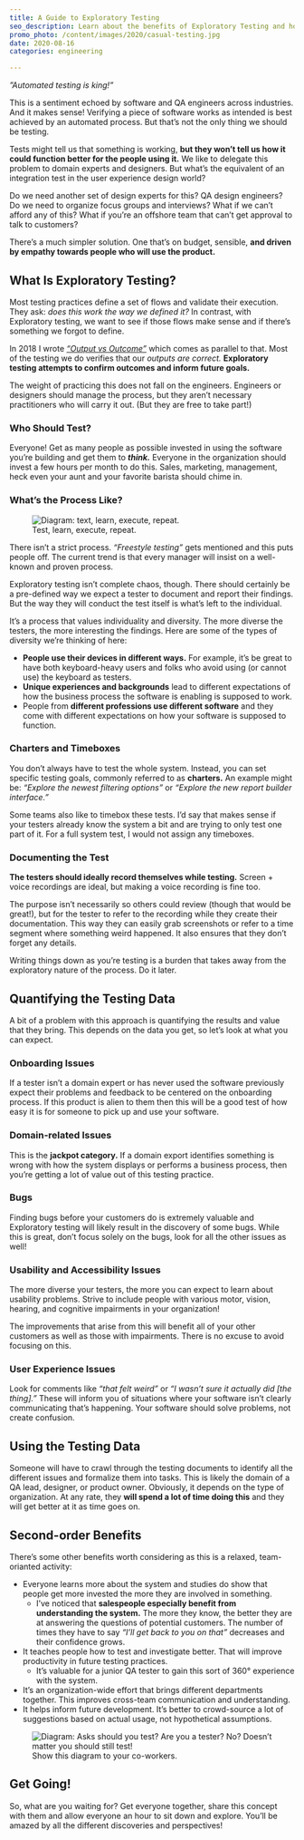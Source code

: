 ```yaml
---
title: A Guide to Exploratory Testing
seo_description: Learn about the benefits of Exploratory Testing and how to use it on your team.
promo_photo: /content/images/2020/casual-testing.jpg
date: 2020-08-16
categories: engineering

---
```


_”Automated testing is king!”_

This is a sentiment echoed by software and QA engineers across industries. And it makes sense! Verifying a piece of software works as intended is best achieved by an automated process. But that’s not the only thing we should be testing.

Tests might tell us that something is working, **but they won’t tell us how it could function better for the people using it.** We like to delegate this problem to domain experts and designers. But what’s the equivalent of an integration test in the user experience design world?

Do we need another set of design experts for this? QA design engineers? Do we need to organize focus groups and interviews? What if we can’t afford any of this? What if you’re an offshore team that can’t get approval to talk to customers?

There’s a much simpler solution. One that’s on budget, sensible, **and driven by empathy towards people who will use the product.**

## What Is Exploratory Testing?

Most testing practices define a set of flows and validate their execution. They ask: _does this work the way we defined it?_ In contrast, with Exploratory testing, we want to see if those flows make sense and if there’s something we forgot to define. 

In 2018 I wrote _[“Output vs Outcome”](/2018/output-vs-outcome)_ which comes as parallel to that. Most of the testing we do verifies that our _outputs are correct._ **Exploratory testing attempts to confirm outcomes and inform future goals.**

The weight of practicing this does not fall on the engineers. Engineers or designers should manage the process, but they aren’t necessary practitioners who will carry it out. (But they are free to take part!)

### Who Should Test?

Everyone! Get as many people as possible invested in using the software you’re building and get them to ***think.*** Everyone in the organization should invest a few hours per month to do this. Sales, marketing, management, heck even your aunt and your favorite barista should chime in.

### What’s the Process Like?

<figure class="blog-post-image"><img src="/content/images/2020/exploratory-testing-diagram.png" alt="Diagram: text, learn, execute, repeat." /><figcaption>Test, learn, execute, repeat.</figcaption></figure>

There isn’t a strict process. *“Freestyle testing”* gets mentioned and this puts people off. The current trend is that every manager will insist on a well-known and proven process. 

Exploratory testing isn’t complete chaos, though. There should certainly be a pre-defined way we expect a tester to document and report their findings. But the way they will conduct the test itself is what’s left to the individual.

It’s a process that values individuality and diversity. The more diverse the testers, the more interesting the findings. Here are some of the types of diversity we’re thinking of here:

- **People use their devices in different ways.** For example, it’s be great to have both keyboard-heavy users and folks who avoid using (or cannot use) the keyboard as testers.
- **Unique experiences and backgrounds** lead to different expectations of how the business process the software is enabling is supposed to work.
- People from **different professions use different software** and they come with different expectations on how your software is supposed to function.

### Charters and Timeboxes

You don’t always have to test the whole system. Instead, you can set specific testing goals, commonly referred to as **charters.** An example might be: _“Explore the newest filtering options”_ or _“Explore the new report builder interface.”_

Some teams also like to timebox these tests. I’d say that makes sense if your testers already know the system a bit and are trying to only test one part of it. For a full system test, I would not assign any timeboxes.

### Documenting the Test

**The testers should ideally record themselves while testing.** Screen + voice recordings are ideal, but making a voice recording is fine too.

The purpose isn’t necessarily so others could review (though that would be great!), but for the tester to refer to the recording while they create their documentation. This way they can easily grab screenshots or refer to a time segment where something weird happened. It also ensures that they don’t forget any details.

Writing things down as you’re testing is a burden that takes away from the exploratory nature of the process. Do it later.

## Quantifying the Testing Data

A bit of a problem with this approach is quantifying the results and value that they bring. This depends on the data you get, so let’s look at what you can expect.

### Onboarding Issues

If a tester isn’t a domain expert or has never used the software previously expect their problems and feedback to be centered on the onboarding process. If this product is alien to them then this will be a good test of how easy it is for someone to pick up and use your software.

### Domain-related Issues

This is the **jackpot category.** If a domain export identifies something is wrong with how the system displays or performs a business process, then you’re getting a lot of value out of this testing practice.

### Bugs

Finding bugs before your customers do is extremely valuable and Exploratory testing will likely result in the discovery of some bugs. While this is great, don’t focus solely on the bugs, look for all the other issues as well!

### Usability and Accessibility Issues

The more diverse your testers, the more you can expect to learn about usability problems. Strive to include people with various motor, vision, hearing, and cognitive impairments in your organization!

The improvements that arise from this will benefit all of your other customers as well as those with impairments. There is no excuse to avoid focusing on this.

### User Experience Issues

Look for comments like _“that felt weird”_ or _“I wasn’t sure it actually did [the thing].”_ These will inform you of situations where your software isn’t clearly communicating that’s happening. Your software should solve problems, not create confusion.

## Using the Testing Data

Someone will have to crawl through the testing documents to identify all the different issues and formalize them into tasks. This is likely the domain of a QA lead, designer, or product owner. Obviously, it depends on the type of organization. At any rate, they **will spend a lot of time doing this** and they will get better at it as time goes on.

## Second-order Benefits

There’s some other benefits worth considering as this is a relaxed, team-orianted activity:

- Everyone learns more about the system and studies do show that people get more invested the more they are involved in something.
  - I’ve noticed that **salespeople especially benefit from understanding the system.** The more they know, the better they are at answering the questions of potential customers. The number of times they have to say _“I’ll get back to you on that”_ decreases and their confidence grows.
- It teaches people how to test and investigate better. That will improve productivity in future testing practices. 
  - It’s valuable for a junior QA tester to gain this sort of 360° experience with the system.
- It’s an organization-wide effort that brings different departments together. This improves cross-team communication and understanding.
- It helps inform future development. It’s better to crowd-source a lot of suggestions based on actual usage, not hypothetical assumptions.

<figure class="blog-post-image"><img src="/content/images/2020/who-should-test-software.png" alt="Diagram: Asks should you test? Are you a tester? No? Doesn’t matter you should still test!" /><figcaption>Show this diagram to your co-workers.</figcaption></figure>

## Get Going!

So, what are you waiting for? Get everyone together, share this concept with them and allow everyone an hour to sit down and explore. You’ll be amazed by all the different discoveries and perspectives!
